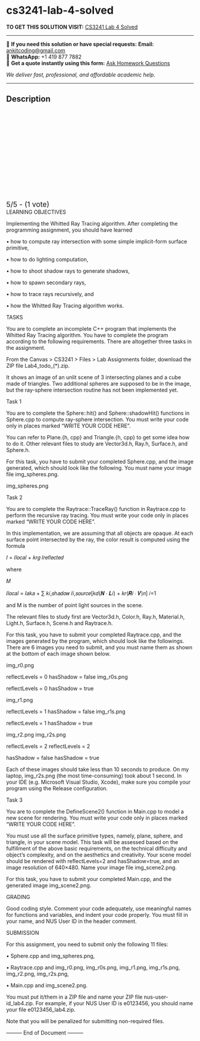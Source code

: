 # cs3241-lab-4-solved
**TO GET THIS SOLUTION VISIT:** [CS3241 Lab 4 Solved](https://www.ankitcodinghub.com/product/cs3241-solved-12/)


---

📩 **If you need this solution or have special requests:** **Email:** ankitcoding@gmail.com  
📱 **WhatsApp:** +1 419 877 7882  
📄 **Get a quote instantly using this form:** [Ask Homework Questions](https://www.ankitcodinghub.com/services/ask-homework-questions/)

*We deliver fast, professional, and affordable academic help.*

---

<h2>Description</h2>



<div class="kk-star-ratings kksr-auto kksr-align-center kksr-valign-top" data-payload="{&quot;align&quot;:&quot;center&quot;,&quot;id&quot;:&quot;126911&quot;,&quot;slug&quot;:&quot;default&quot;,&quot;valign&quot;:&quot;top&quot;,&quot;ignore&quot;:&quot;&quot;,&quot;reference&quot;:&quot;auto&quot;,&quot;class&quot;:&quot;&quot;,&quot;count&quot;:&quot;1&quot;,&quot;legendonly&quot;:&quot;&quot;,&quot;readonly&quot;:&quot;&quot;,&quot;score&quot;:&quot;5&quot;,&quot;starsonly&quot;:&quot;&quot;,&quot;best&quot;:&quot;5&quot;,&quot;gap&quot;:&quot;4&quot;,&quot;greet&quot;:&quot;Rate this product&quot;,&quot;legend&quot;:&quot;5\/5 - (1 vote)&quot;,&quot;size&quot;:&quot;24&quot;,&quot;title&quot;:&quot;CS3241 Lab 4  Solved&quot;,&quot;width&quot;:&quot;138&quot;,&quot;_legend&quot;:&quot;{score}\/{best} - ({count} {votes})&quot;,&quot;font_factor&quot;:&quot;1.25&quot;}">

<div class="kksr-stars">

<div class="kksr-stars-inactive">
            <div class="kksr-star" data-star="1" style="padding-right: 4px">


<div class="kksr-icon" style="width: 24px; height: 24px;"></div>
        </div>
            <div class="kksr-star" data-star="2" style="padding-right: 4px">


<div class="kksr-icon" style="width: 24px; height: 24px;"></div>
        </div>
            <div class="kksr-star" data-star="3" style="padding-right: 4px">


<div class="kksr-icon" style="width: 24px; height: 24px;"></div>
        </div>
            <div class="kksr-star" data-star="4" style="padding-right: 4px">


<div class="kksr-icon" style="width: 24px; height: 24px;"></div>
        </div>
            <div class="kksr-star" data-star="5" style="padding-right: 4px">


<div class="kksr-icon" style="width: 24px; height: 24px;"></div>
        </div>
    </div>

<div class="kksr-stars-active" style="width: 138px;">
            <div class="kksr-star" style="padding-right: 4px">


<div class="kksr-icon" style="width: 24px; height: 24px;"></div>
        </div>
            <div class="kksr-star" style="padding-right: 4px">


<div class="kksr-icon" style="width: 24px; height: 24px;"></div>
        </div>
            <div class="kksr-star" style="padding-right: 4px">


<div class="kksr-icon" style="width: 24px; height: 24px;"></div>
        </div>
            <div class="kksr-star" style="padding-right: 4px">


<div class="kksr-icon" style="width: 24px; height: 24px;"></div>
        </div>
            <div class="kksr-star" style="padding-right: 4px">


<div class="kksr-icon" style="width: 24px; height: 24px;"></div>
        </div>
    </div>
</div>


<div class="kksr-legend" style="font-size: 19.2px;">
            5/5 - (1 vote)    </div>
    </div>
LEARNING OBJECTIVES

Implementing the Whitted Ray Tracing algorithm. After completing the programming assignment, you should have learned

• how to compute ray intersection with some simple implicit-form surface primitive,

• how to do lighting computation,

• how to shoot shadow rays to generate shadows,

• how to spawn secondary rays,

• how to trace rays recursively, and

• how the Whitted Ray Tracing algorithm works.

TASKS

You are to complete an incomplete C++ program that implements the Whitted Ray Tracing algorithm. You have to complete the program according to the following requirements. There are altogether three tasks in the assignment.

From the Canvas &gt; CS3241 &gt; Files &gt; Lab Assignments folder, download the ZIP file Lab4_todo_(*).zip.

It shows an image of an unlit scene of 3 intersecting planes and a cube made of triangles. Two additional spheres are supposed to be in the image, but the ray-sphere intersection routine has not been implemented yet.

Task 1

You are to complete the Sphere::hit() and Sphere::shadowHit() functions in Sphere.cpp to compute ray-sphere intersection. You must write your code only in places marked “WRITE YOUR CODE HERE”.

You can refer to Plane.{h, cpp} and Triangle.{h, cpp} to get some idea how to do it. Other relevant files to study are Vector3d.h, Ray.h, Surface.h, and Sphere.h.

For this task, you have to submit your completed Sphere.cpp, and the image generated, which should look like the following. You must name your image file img_spheres.png.

img_spheres.png

Task 2

You are to complete the Raytrace::TraceRay() function in Raytrace.cpp to perform the recursive ray tracing. You must write your code only in places marked “WRITE YOUR CODE HERE”.

In this implementation, we are assuming that all objects are opaque. At each surface point intersected by the ray, the color result is computed using the formula

𝐼 = 𝐼𝑙𝑜𝑐𝑎𝑙 + 𝑘𝑟𝑔 𝐼𝑟𝑒𝑓𝑙𝑒𝑐𝑡𝑒𝑑

where

𝑀

𝐼𝑙𝑜𝑐𝑎𝑙 = 𝐼𝑎𝑘𝑎 + ∑ 𝑘𝑖,𝑠ℎ𝑎𝑑𝑜𝑤 𝐼𝑖,𝑠𝑜𝑢𝑟𝑐𝑒[𝑘𝑑(𝑵 ∙ 𝑳𝑖) + 𝑘𝑟(𝑹𝑖 ∙ 𝑽)𝑛] 𝑖=1

and M is the number of point light sources in the scene.

The relevant files to study first are Vector3d.h, Color.h, Ray.h, Material.h, Light.h, Surface.h, Scene.h and Raytrace.h.

For this task, you have to submit your completed Raytrace.cpp, and the images generated by the program, which should look like the followings. There are 6 images you need to submit, and you must name them as shown at the bottom of each image shown below.

img_r0.png

reflectLevels = 0 hasShadow = false img_r0s.png

reflectLevels = 0 hasShadow = true

img_r1.png

reflectLevels = 1 hasShadow = false img_r1s.png

reflectLevels = 1 hasShadow = true

img_r2.png img_r2s.png

reflectLevels = 2 reflectLevels = 2

hasShadow = false hasShadow = true

Each of these images should take less than 10 seconds to produce. On my laptop, img_r2s.png (the most time-consuming) took about 1 second. In your IDE (e.g. Microsoft Visual Studio, Xcode), make sure you compile your program using the Release configuration.

Task 3

You are to complete the DefineScene2() function in Main.cpp to model a new scene for rendering. You must write your code only in places marked “WRITE YOUR CODE HERE”.

You must use all the surface primitive types, namely, plane, sphere, and triangle, in your scene model. This task will be assessed based on the fulfillment of the above basic requirements, on the technical difficulty and object’s complexity, and on the aesthetics and creativity. Your scene model should be rendered with reflectLevels=2 and hasShadow=true, and an image resolution of 640×480. Name your image file img_scene2.png.

For this task, you have to submit your completed Main.cpp, and the generated image img_scene2.png.

GRADING

Good coding style. Comment your code adequately, use meaningful names for functions and variables, and indent your code properly. You must fill in your name, and NUS User ID in the header comment.

SUBMISSION

For this assignment, you need to submit only the following 11 files:

• Sphere.cpp and img_spheres.png,

• Raytrace.cpp and img_r0.png, img_r0s.png, img_r1.png, img_r1s.png, img_r2.png, img_r2s.png,

• Main.cpp and img_scene2.png.

You must put it/them in a ZIP file and name your ZIP file nus-user-id_lab4.zip. For example, if your NUS User ID is e0123456, you should name your file e0123456_lab4.zip.

Note that you will be penalized for submitting non-required files.

——— End of Document ———
